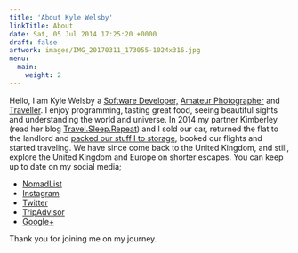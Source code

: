 ```yaml
---
title: 'About Kyle Welsby'
linkTitle: About
date: Sat, 05 Jul 2014 17:25:20 +0000
draft: false
artwork: images/IMG_20170311_173055-1024x316.jpg
menu:
  main:
    weight: 2
---
```


Hello, I am Kyle Welsby a [Software Developer,](https://mekyle.com) [Amateur Photographer](https://500px.com/gonetraveling) and [Traveller](https://nomadlist.com/@halfcube). I enjoy programming, tasting great food, seeing beautiful sights and understanding the world and universe. In 2014 my partner Kimberley (read her blog [Travel.Sleep.Repeat](https://travelsleeprepeat.me.uk)) and I sold our car, returned the flat to the landlord and [packed our stuff I to storage](/posts/2014-06-selling-up/ "Selling up"), booked our flights and started traveling. We have since come back to the United Kingdom, and still, explore the United Kingdom and Europe on shorter escapes. You can keep up to date on my social media;

*   [NomadList](https://nomadlist.com/@halfcube)
*   [Instagram](https://instagram.com/halfcubeuk "Kyle Welsby on Instagram")
*   [Twitter](https://twitter.com/halfcube "Kyle Welsby on Twitter")
*   [TripAdvisor](https://www.tripadvisor.co.uk/members/KyleW776 "Kyle Welsby on TripAdvisor")
*   [Google+](https://plus.google.com/u/0/+KyleWelsby/reviews "Kyle Welsby on Google+")

Thank you for joining me on my journey.